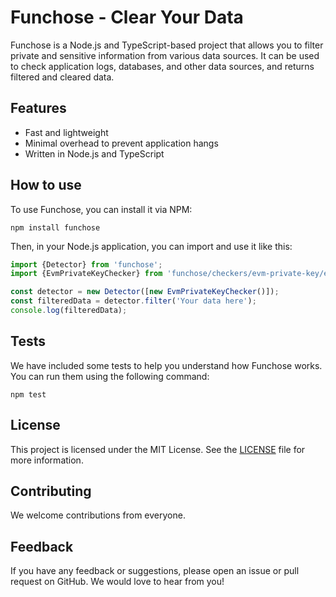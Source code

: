 # Funchose - Clear Your Data

Funchose is a Node.js and TypeScript-based project that allows you to filter private and sensitive information from
various data sources. It can be used to check application logs, databases, and other data sources, and returns filtered
and cleared data.

## Features

- Fast and lightweight
- Minimal overhead to prevent application hangs
- Written in Node.js and TypeScript

## How to use

To use Funchose, you can install it via NPM:

```shell
npm install funchose
```

Then, in your Node.js application, you can import and use it like this:

```typescript
import {Detector} from 'funchose';
import {EvmPrivateKeyChecker} from 'funchose/checkers/evm-private-key/evm-private-key.checker';

const detector = new Detector([new EvmPrivateKeyChecker()]);
const filteredData = detector.filter('Your data here');
console.log(filteredData);
```

## Tests

We have included some tests to help you understand how Funchose works. You can run them using the following command:

```
npm test
```

## License

This project is licensed under the MIT License. See the <a href="LICENSE" target="_new">LICENSE</a> file for more
information.

## Contributing

We welcome contributions from everyone.

## Feedback

If you have any feedback or suggestions, please open an issue or pull request on GitHub. We would love to hear from you!


